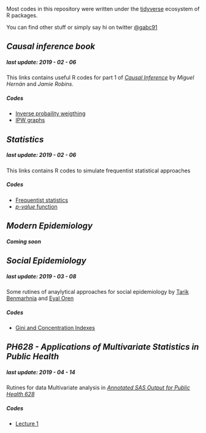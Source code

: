Most codes in this repository were written under the [tidyverse](https://www.tidyverse.org/) ecosystem of R packages.

You can find other stuff or simply say hi on twitter [@gabc91](https://twitter.com/Gabc91)

## *Causal inference book*
##### last update: 2019 - 02 - 06
This links contains useful R codes for part 1 of [*Causal Inference*](https://www.hsph.harvard.edu/miguel-hernan/causal-inference-book/) by *Miguel Hernán* and *Jamie Robins*.

##### Codes
- [Inverse probaility weigthing]()
- [IPW graphs]()

## *Statistics*
##### last update: 2019 - 02 - 06
This links contains R codes to simulate frequentist statistical approaches

##### Codes
- [Frequentist statistics]()
- [*p-value* function]()

## *Modern Epidemiology*

##### *Coming soon*


## *Social Epidemiology*
##### last update: 2019 - 03 - 08

Some rutines of anaylytical approaches for social epidemiology by [Tarik Benmarhnia](https://twitter.com/TBenmarhnia) and [Eyal Oren](https://publichealth.sdsu.edu/oren/)

##### Codes
- [Gini and Concentration Indexes](https://gcarrascoe.github.io/epi/Gini_conc.html)

## *PH628 - Applications of Multivariate Statistics in Public Health*
##### last update: 2019 - 04 - 14

Rutines for data Multivariate analysis in [*Annotated SAS Output for Public Health 628*](https://redshelf.com/book/791372/)

##### Codes
- [Lecture 1](https://gcarrascoe.github.io/epi/PH628/PH628_L1.html)

